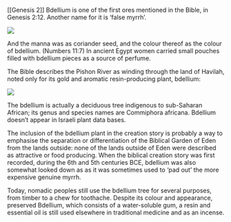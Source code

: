 
[[Genesis 2]]
Bdellium is one of the first ores mentioned in the Bible, in Genesis 2:12. Another name for it is ‘false myrrh’.

![](https://qph.cf2.quoracdn.net/main-qimg-a938ccd30602b1f092e7148ecf5974ca-lq)

And the manna was as coriander seed, and the colour thereof as the colour of bdellium. (Numbers 11:7) In ancient Egypt women carried small pouches filled with bdellium pieces as a source of perfume.

The Bible describes the Pishon River as winding through the land of Havilah, noted only for its gold and aromatic resin-producing plant, bdellium:

![](https://qph.cf2.quoracdn.net/main-qimg-4720073b1036b6a3ca87bdfa81924436-lq)

The bdellium is actually a deciduous tree indigenous to sub-Saharan African; its genus and species names are Commiphora africana. Bdellium doesn’t appear in Israeli plant data bases.

The inclusion of the bdellium plant in the creation story is probably a way to emphasise the separation or differentiation of the Biblical Garden of Eden from the lands outside: none of the lands outside of Eden were described as attractive or food producing. When the biblical creation story was first recorded, during the 6th and 5th centuries BCE, bdellium was also somewhat looked down as as it was sometimes used to ‘pad out’ the more expensive genuine myrrh.

Today, nomadic peoples still use the bdellium tree for several purposes, from timber to a chew for toothache. Despite its colour and appearance, preserved Bdellium, which consists of a water-soluble gum, a resin and essential oil is still used elsewhere in traditional medicine and as an incense.